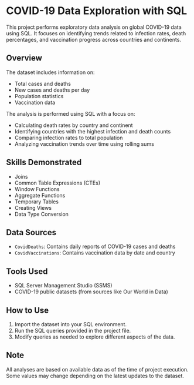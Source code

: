 # COVID-19 Data Exploration with SQL

This project performs exploratory data analysis on global COVID-19 data using SQL. It focuses on identifying trends related to infection rates, death percentages, and vaccination progress across countries and continents.

## Overview

The dataset includes information on:
- Total cases and deaths
- New cases and deaths per day
- Population statistics
- Vaccination data

The analysis is performed using SQL with a focus on:
- Calculating death rates by country and continent
- Identifying countries with the highest infection and death counts
- Comparing infection rates to total population
- Analyzing vaccination trends over time using rolling sums

## Skills Demonstrated

- Joins
- Common Table Expressions (CTEs)
- Window Functions
- Aggregate Functions
- Temporary Tables
- Creating Views
- Data Type Conversion

## Data Sources

- `CovidDeaths`: Contains daily reports of COVID-19 cases and deaths
- `CovidVaccinations`: Contains vaccination data by date and country

## Tools Used

- SQL Server Management Studio (SSMS)
- COVID-19 public datasets (from sources like Our World in Data)

## How to Use

1. Import the dataset into your SQL environment.
2. Run the SQL queries provided in the project file.
3. Modify queries as needed to explore different aspects of the data.

## Note

All analyses are based on available data as of the time of project execution. Some values may change depending on the latest updates to the dataset.

